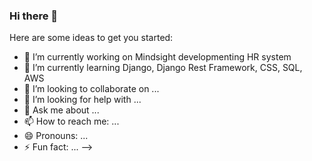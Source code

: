 ### Hi there 👋


Here are some ideas to get you started:

- 🔭 I’m currently working on Mindsight developmenting HR system
- 🌱 I’m currently learning Django, Django Rest Framework, CSS, SQL, AWS
- 👯 I’m looking to collaborate on ...
- 🤔 I’m looking for help with ...
- 💬 Ask me about ...
- 📫 How to reach me: ...
- 😄 Pronouns: ...
- ⚡ Fun fact: ...
-->
